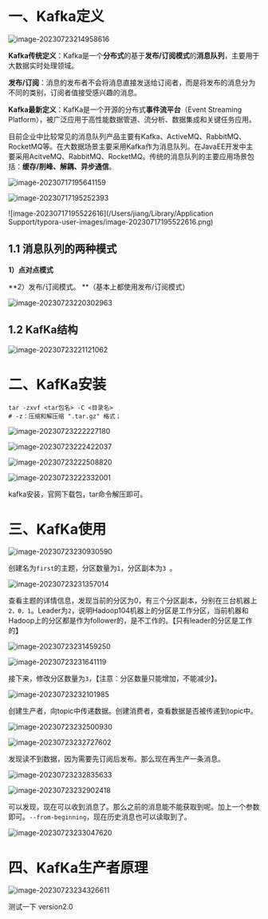 # 一、Kafka定义

![image-20230723214958616](/Users/jiang/Desktop/Workspace/笔记文档/Kafka.assets/image-20230723214958616.png)

**Kafka传统定义**：Kafka是一个**分布式**的基于**发布/订阅模式**的**消息队列**，主要用于大数据实时处理领域。

**发布/订阅**：消息的发布者不会将消息直接发送给订阅者，而是将发布的消息分为不同的类别，订阅者值接受感兴趣的消息。

**Kafka最新定义**：KafKa是一个开源的分布式**事件流平台**（Event Streaming Platform），被广泛应用于高性能数据管道、流分析、数据集成和关键任务应用。

目前企业中比较常见的消息队列产品主要有Kafka、ActiveMQ、RabbitMQ、RocketMQ等。在大数据场景主要采用Kafka作为消息队列。在JavaEE开发中主要采用AcitveMQ、RabbitMQ、RocketMQ。传统的消息队列的主要应用场景包括：**缓存/削峰、解耦、异步通信**。

![image-20230717195641159](/Users/jiang/Desktop/Workspace/笔记文档/Kafka.assets/image-20230717195641159.png)

![image-20230717195252393](/Users/jiang/Desktop/Workspace/笔记文档/Kafka.assets/image-20230717195252393.png)

![image-20230717195522616](/Users/jiang/Library/Application Support/typora-user-images/image-20230717195522616.png)

## 1.1 消息队列的两种模式

**1）点对点模式**

**2）发布/订阅模式。 **（基本上都使用发布/订阅模式）

![image-20230723220302963](/Users/jiang/Desktop/Workspace/笔记文档/Kafka.assets/image-20230723220302963.png)

## 1.2 KafKa结构

![image-20230723221121062](/Users/jiang/Desktop/Workspace/笔记文档/Kafka.assets/image-20230723221121062.png)

# 二、KafKa安装

```shell
tar -zxvf <tar包名> -C <目录名>
# -z：压缩和解压缩 ".tar.gz" 格式；
```

![image-20230723222227180](/Users/jiang/Desktop/Workspace/笔记文档/Kafka.assets/image-20230723222227180.png)

![image-20230723222422037](/Users/jiang/Desktop/Workspace/笔记文档/Kafka.assets/image-20230723222422037.png)

![image-20230723222508820](/Users/jiang/Desktop/Workspace/笔记文档/Kafka.assets/image-20230723222508820.png)

![image-20230723222332001](/Users/jiang/Desktop/Workspace/笔记文档/Kafka.assets/image-20230723222332001.png)

kafka安装，官网下载包，tar命令解压即可。

# 三、KafKa使用

![image-20230723230930590](/Users/jiang/Desktop/Workspace/笔记文档/Kafka.assets/image-20230723230930590.png)

创建名为`first`的主题，分区数量为`1`，分区副本为`3	`。

![image-20230723231357014](/Users/jiang/Desktop/Workspace/笔记文档/Kafka.assets/image-20230723231357014.png)

查看主题的详情信息，发现当前的分区为0，有三个分区副本，分别在三台机器上`2，0，1`。Leader为`2`，说明Hadoop104机器上的分区是工作分区，当前机器和Hadoop上的分区都是作为follower的，是不工作的。【只有leader的分区是工作的】

![image-20230723231459250](/Users/jiang/Desktop/Workspace/笔记文档/Kafka.assets/image-20230723231459250.png)

![image-20230723231641119](/Users/jiang/Desktop/Workspace/笔记文档/Kafka.assets/image-20230723231641119.png)

接下来，修改分区数量为`3`，【注意：分区数量只能增加，不能减少】。

![image-20230723232101985](/Users/jiang/Desktop/Workspace/笔记文档/Kafka.assets/image-20230723232101985.png)

创建生产者，向topic中传递数据。创建消费者，查看数据是否被传递到topic中。

![image-20230723232500930](/Users/jiang/Desktop/Workspace/笔记文档/Kafka.assets/image-20230723232500930.png)

![image-20230723232727602](/Users/jiang/Desktop/Workspace/笔记文档/Kafka.assets/image-20230723232727602.png)

发现读不到数据，因为需要先订阅后发布。那么现在再生产一条消息。

![image-20230723232835633](/Users/jiang/Desktop/Workspace/笔记文档/Kafka.assets/image-20230723232835633.png)

![image-20230723232902418](/Users/jiang/Desktop/Workspace/笔记文档/Kafka.assets/image-20230723232902418.png)

可以发现，现在可以收到消息了。那么之前的消息能不能获取到呢。加上一个参数即可。`--from-beginning`，现在历史消息也可以读取到了。

![image-20230723233047620](/Users/jiang/Desktop/Workspace/笔记文档/Kafka.assets/image-20230723233047620.png)

# 四、KafKa生产者原理

![image-20230723234326611](/Users/jiang/Desktop/Workspace/笔记文档/Kafka.assets/image-20230723234326611.png)



测试一下 version2.0
